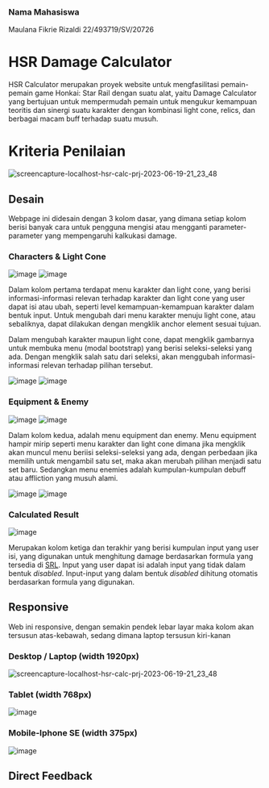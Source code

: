 
### Nama Mahasiswa

Maulana Fikrie Rizaldi
22/493719/SV/20726

# HSR Damage Calculator

HSR Calculator merupakan proyek website untuk mengfasilitasi pemain-pemain game Honkai: Star Rail dengan suatu alat, yaitu Damage Calculator yang bertujuan untuk 
mempermudah pemain untuk mengukur kemampuan teoritis dan sinergi suatu karakter dengan kombinasi light cone, relics, dan berbagai macam buff terhadap suatu musuh.

# Kriteria Penilaian

![screencapture-localhost-hsr-calc-prj-2023-06-19-21_23_48](https://github.com/mfr03/ProyekWeb1/assets/108723167/e93f1043-d1d8-4d6e-ae78-ee48075098cc)

## Desain

Webpage ini didesain dengan 3 kolom dasar, yang dimana setiap kolom berisi banyak cara untuk pengguna mengisi atau mengganti parameter-parameter 
yang mempengaruhi kalkukasi damage.

### Characters & Light Cone

![image](https://github.com/mfr03/ProyekWeb1/assets/108723167/f20b1822-db01-4031-b4f2-4bcc16369e43)
![image](https://github.com/mfr03/ProyekWeb1/assets/108723167/7d1e6c54-c389-4475-82ef-f2839f607fad)


Dalam kolom pertama terdapat menu karakter dan light cone, yang berisi informasi-informasi relevan terhadap karakter dan light cone yang user dapat 
isi atau ubah, seperti level kemampuan-kemampuan karakter dalam bentuk input. 
Untuk mengubah dari menu karakter menuju light cone, atau sebaliknya, dapat dilakukan dengan mengklik anchor element sesuai tujuan.

Dalam mengubah karakter maupun light cone, dapat mengklik gambarnya untuk membuka menu (modal bootstrap) yang berisi seleksi-seleksi yang ada. Dengan mengklik salah satu dari
seleksi, akan menggubah informasi-informasi relevan terhadap pilihan tersebut.

![image](https://github.com/mfr03/ProyekWeb1/assets/108723167/b79890c0-29bf-4af5-9632-11b182fa1e47)
![image](https://github.com/mfr03/ProyekWeb1/assets/108723167/d09aed1b-bad6-4a93-aca0-f494e5352abc)

### Equipment & Enemy

![image](https://github.com/mfr03/ProyekWeb1/assets/108723167/ef008b79-b358-431e-8b37-b5e631e2ba10)
![image](https://github.com/mfr03/ProyekWeb1/assets/108723167/af50d393-1f82-4de4-a25b-cad2aa26388f)

Dalam kolom kedua, adalah menu equipment dan enemy. Menu equipment hampir mirip seperti menu karakter dan light cone dimana jika mengklik akan muncul menu beriisi seleksi-seleksi yang ada, dengan perbedaan jika memilih untuk mengambil satu set, maka akan merubah pilihan menjadi satu set baru. Sedangkan menu enemies adalah kumpulan-kumpulan debuff atau affliction yang musuh alami.

![image](https://github.com/mfr03/ProyekWeb1/assets/108723167/5c9c7c99-0a72-48d5-8ef7-2c4fa931523a)
![image](https://github.com/mfr03/ProyekWeb1/assets/108723167/760a452e-5959-4108-b45d-974c4fd25447)

### Calculated Result
![image](https://github.com/mfr03/ProyekWeb1/assets/108723167/687afba7-8e94-4eea-92b8-7daef0dcb73f)

Merupakan kolom ketiga dan terakhir yang berisi kumpulan input yang user isi, yang digunakan untuk menghitung damage berdasarkan formula yang tersedia di [SRL](https://srl.keqingmains.com/combat-mechanics/damage/damage-formula).
Input yang user dapat isi adalah input yang tidak dalam bentuk *disabled*. Input-input yang dalam bentuk *disabled* dihitung otomatis berdasarkan formula yang digunakan.


## Responsive
Web ini responsive, dengan semakin pendek lebar layar maka kolom akan tersusun atas-kebawah, sedang dimana laptop tersusun kiri-kanan
### Desktop / Laptop (width 1920px)
![screencapture-localhost-hsr-calc-prj-2023-06-19-21_23_48](https://github.com/mfr03/ProyekWeb1/assets/108723167/e93f1043-d1d8-4d6e-ae78-ee48075098cc)
### Tablet (width 768px)
![image](https://github.com/mfr03/ProyekWeb1/assets/108723167/50f02ed8-d0cf-4d71-b974-24026cdd8f8e)
### Mobile-Iphone SE (width 375px)
![image](https://github.com/mfr03/ProyekWeb1/assets/108723167/ab00ebbf-4937-4973-b3f1-4345d1ebc462)

## Direct Feedback

